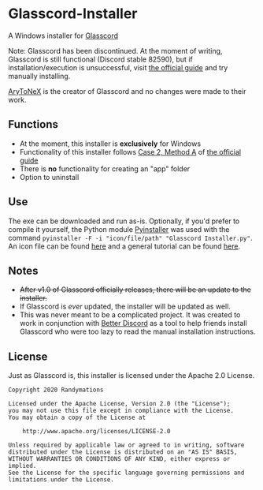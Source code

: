 # Glasscord-Installer
A Windows installer for [Glasscord](https://github.com/AryToNeX/Glasscord/)

Note: Glasscord has been discontinued. At the moment of writing, Glasscord is still functional (Discord stable 82590), but if installation/execution is unsuccessful, visit [the official guide](https://github.com/AryToNeX/Glasscord/wiki/Installation/) and try manually installing.

[AryToNeX](https://github.com/AryToNeX/) is the creator of Glasscord and no changes were made to their work.

## Functions
- At the moment, this installer is **exclusively** for Windows
- Functionality of this installer follows [Case 2, Method A](https://github.com/AryToNeX/Glasscord/wiki/Installation#case-2-you-already-have-an-app-folder) of [the official guide](https://github.com/AryToNeX/Glasscord/wiki/Installation/)
- There is **no** functionality for creating an "app" folder
- Option to uninstall

## Use
The exe can be downloaded and run as-is. Optionally, if you'd prefer to compile it yourself, the Python module [Pyinstaller](https://www.pyinstaller.org/) was used with the command `pyinstaller -F -i "icon/file/path" "Glasscord Installer.py"`. An icon file can be found [here](https://github.com/Randymations/Glasscord-Installer/blob/main/icon/Glasscord.ico) and a general tutorial can be found [here](https://www.youtube.com/watch?v=lOIJIk_maO4).

## Notes
- ~~After v1.0 of Glasscord officially releases, there will be an update to the installer.~~
- If Glasscord is *ever* updated, the installer will be updated as well.
- This was never meant to be a complicated project. It was created to work in conjunction with [Better Discord](https://betterdiscord.net/) as a tool to help friends install Glasscord who were too lazy to read the manual installation instructions.

## License
Just as Glasscord is, this installer is licensed under the Apache 2.0 License.
```
Copyright 2020 Randymations

Licensed under the Apache License, Version 2.0 (the "License");
you may not use this file except in compliance with the License.
You may obtain a copy of the License at

    http://www.apache.org/licenses/LICENSE-2.0

Unless required by applicable law or agreed to in writing, software
distributed under the License is distributed on an "AS IS" BASIS,
WITHOUT WARRANTIES OR CONDITIONS OF ANY KIND, either express or implied.
See the License for the specific language governing permissions and
limitations under the License.
```
